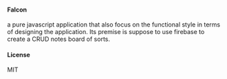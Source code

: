 #### Falcon
a pure javascript application that also focus on the functional style in terms of designing the application.
Its premise is suppose to use firebase to create a CRUD notes board of sorts. 

#### License
MIT
